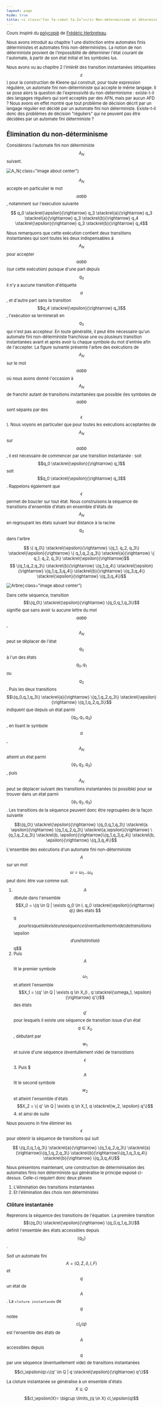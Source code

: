 ```yaml
---
layout: page
hide: true
title: <i class="fas fa-robot fa-2x"></i> Non-déterminisme et déterminisation
---
```

<script type="text/javascript" async
  src="https://cdn.mathjax.org/mathjax/latest/MathJax.js?config=TeX-MML-AM_CHTML">
</script>

Cours inspiré du
[polycopié](https://moodle.bordeaux-inp.fr/pluginfile.php/31498/mod_resource/content/6/poly-if114-etd.pdf)
de [Frédéric Herbreteau](https://www.labri.fr/perso/herbrete/).

<style>
html {
 zoom: 0.80;
}
</style>


Nous avons introduit au chapitre 1 une distinction entre automates finis
déterministes et automates finis non-déterministes. La notion de non
déterministe provient de l'impossiblité de déterminer l'état courant de
l'automate, à partir de son état initial et les symboles lus. 

Nous avons vu au chapitre 2 l'intérêt des transition instantanées (étiquetées
$$\varepsilon$$) pour la construction de Kleene qui construit, pour toute
expression régulière, un automate fini non-déterministe qui accepte le même
langage. Il se pose alors la question de l'expressivité du non-déterminisme :
existe-t-il des langages réguliers qui sont acceptés par des AFN, mais par aucun
AFD ? Nous avons en effet montré que tout problème de décision décrit par un
langage régulier est décidé par un automate fini non déterministe. Existe-t-il
donc des problèmes de décision "réguliers" qui ne peuvent pas être décidées par
un automate fini déterministe ?

##  <i class="fas fa-robot"></i> Élimination du non-déterminisme

Considérons l'automate fini non déterministe $$A_N$$ suivant.

![A_N](/assets/images/automates/A_N.png){:class="image about center"}

$$A_N$$ accepte en particulier le mot $$aabb$$, notamment sur l'execution
suivante 

$$ q_0 \stackrel{\epsilon}{\rightarrow} q_3 \stackrel{a}{\rightarrow} q_3
\stackrel{a}{\rightarrow} q_3 \stackrel{b}{\rightarrow} q_4
\stackrel{\epsilon}{\rightarrow} q_3 \stackrel{b}{\rightarrow} q_4$$

Nous remarquons que cette exécution contient deux transitions instantanées qui
sont toutes les deux indispensables à $$A_N$$ pour accepter $$aabb$$ (sur cette
exécution) puisque d'une part depuis $$q_0$$ il n'y a aucune transition
d'étiquette $$a$$, et d'autre part sans la transition $$q_4
\stackrel{\epsilon}{\rightarrow} q_3$$, l'exécution se terminerait en $$q_3$$
qui n'est pas accepteur. En toute généralité, il peut être nécessaire qu'un
automate fini non-déterministe franchisse une ou plusieurs transition
instantanées avant et après avoir lu chaque symbole du mot d'entrée afin de
l'accepter. La figure suivante présente l'arbre des exécutions de $$A_N$$ sur le
mot $$aabb$$ où nous avons donné l'occasion à $$A_N$$ de franchir autant de
transitions instantanées que possible (les symboles de $$aabb$$ sont séparés par
des $$\epsilon$$). Nous voyons en particulier que pour toutes les exécutions
acceptantes de $$A_N$$ sur $$aabb$$, il est nécessaire de commencer par une
transition instantanée : soit $$q_0 \stackrel{\epsilon}{\rightarrow} q_1$$ soit
$$q_0 \stackrel{\epsilon}{\rightarrow} q_3$$. Rappelons également que
$$\epsilon$$ permet de boucler sur tout état. Nous construisons la séquence de
transitions d'ensemble d'états en ensemble d'états de $$A_N$$ en regroupant les
états suivant leur distance à la racine $$q_0$$ dans l'arbre 

$$ \{ q_0\} \stackrel{\epsilon}{\rightarrow} \{q_1, q_2, q_3\}
\stackrel{\epsilon}{\rightarrow} \{ q_1,q_2,q_3\} \stackrel{a}{\rightarrow} \{
q_1, q_2, q_3\} \stackrel{\epsilon}{\rightarrow}$$ $$ \{q_1,q_2,q_3\}
\stackrel{b}{\rightarrow} \{q_1,q_4\} \stackrel{\epsilon}{\rightarrow}
\{q_1,q_3,q_4\} \stackrel{b}{\rightarrow} \{q_3,q_4\}
\stackrel{\epsilon}{\rightarrow} \{q_3,q_4\}$$ 

![Arbre](/assets/images/automates/arbre.png){:class="image about center"}

Dans cette séquence, transition $$\{q_0\} \stackrel{\epsilon}{\rightarrow}
\{q_0,q_1,q_3\}$$ signifie que sans avoir lu aucune lettre du mot $$aabb$$,
$$A_N$$ peut se déplacer de l'état $$q_0$$ à l'un des états $$q_0,q_1$$ ou
$$q_3$$. Puis les deux transitions $$\{q_0,q_1,q_3\} \stackrel{a}{\rightarrow}
\{q_1,q_2,q_3\} \stackrel{\epsilon}{\rightarrow} \{q_1,q_2,q_3\}$$ indiquent que
depuis un état parmi $$\{q_0,q_1,q_3\}$$, en lisant le symbole $$a$$, $$A_N$$
atteint un état parmi $$\{q_1,q_2,q_3\}$$, puis $$A_N$$ peut se déplacer suivant
des transitions instantanées (si possible) pour se trouver dans un état parmi
$$\{q_1,q_2,q_3\}$$. Les transitions de la séquence peuvent donc être regroupées
de la façon suivante 

$$\{q_0\} \stackrel{\epsilon}{\rightarrow} \{q_0,q_1,q_3\} \stackrel{a.
\epsilon}{\rightarrow} \{q_1,q_2,q_3\} \stackrel{a,\epsilon}{\rightarrow}
\{q_1,q_2,q_3\} \stackrel{b, \epsilon}{\rightarrow}\{q_1,q_3,q_4\} \stackrel{b,
\epsilon}{\rightarrow} \{q_3,q_4\}$$

L'ensemble des exécutions d'un automate fini non-déterministe $$A$$ sur un mot
$$\omega=\omega_1 ... \omega_n$$ peut donc être vue comme suit. 
1. $$A$$ dbéute dans l'ensemble $$X_0 = \{q \in Q | \exists q_0 \in I, q_0
   \stackrel{\epsilon}{\rightarrow} q\} des états $$q$$ pour lesquels il existe
   une séquence (éventuellement vide) de transitions $$\epsilon$$ d'un état
   initial à $$q$$
2. Puis $$A$$ lit le premier symbole $$\omega_1$$ et atteint l'ensemble $$X_1 =
   \{q' \in Q | \exists q \in X_0 , q \stackrel{\omega_1, \epsilon}{\rightarrow}
   q'\}$$ des états $$q'$$ pour lesquels il existe une séquence de transition issue d'un état $$q \in X_0$$, débutant par $$w_1$$ et suivie d'une séquence (éventullement vide) de transistions $$\epsilon$$
   3. Puis $$$A$$ lit le second symbole $$w_2$$ et atteint l'ensemble d'états $$X_2 = \{ q' \in Q | \exists q \in X_1, q \stackrel{w_2, \epsilon} q'\}$$ 
   4. et ainsi de suite 
   
Nous pouvons in fine éliminer les $$\epsilon$$ pour obtenir la séquence de transitions qui suit 

$$ \{q_0,q_1,q_3\} \stackrel{a}{\rightarrow} \{q_1,q_2,q_3\} \stackrel{a}{\rightarrow}\{q_1,q_2,q_3\} \stackrel{b}{\rightarrow}\{q_1,q_3,q_4\} \stackrel{b}{\rightarrow} \{q_3,q_4\}$$


Nous présentons maintenant, une construction de déterminisation des automates finis non déterministe qui généralise le principe exposé ci-dessus. Celle-ci requiert donc deux phases
1. L'élimination des transitions instantanées 
2. Et l'élimination des choix non déterministes

### Clôture instantanée

Reprenons la séquence des transitions de l'équation. La première transition $$\{q_0\} \stackrel{\epsilon}{\rightarrow} \{q_0,q_1,q_3\}$$ définit l'ensemble des états accessibles depuis $$\{q_0\}$$. 

Soit un automate fini $$A=(Q,\Sigma,\delta,I,F)$$ et $$q$$ un état de $$A$$. La `cloture instantanée` de $$q$$ notée $$cl_{\epsilon}(q)$$ est l'ensemble des états de $$A$$ accessibles depuis $$q$$ par une séquence (éventuellement vide) de transitions instantanées 

$$cl_\epsilon(q)=\{q' \in Q | q \stackrel{\epsilon}{\rightarrow} q'\}$$

La cloture instantanée se généralise à un ensemble d'états $$X \subseteq Q$$ 

$$cl_\epsilon(X)= \bigcup \limits_{q \in X} cl_\epsilon(q)$$
